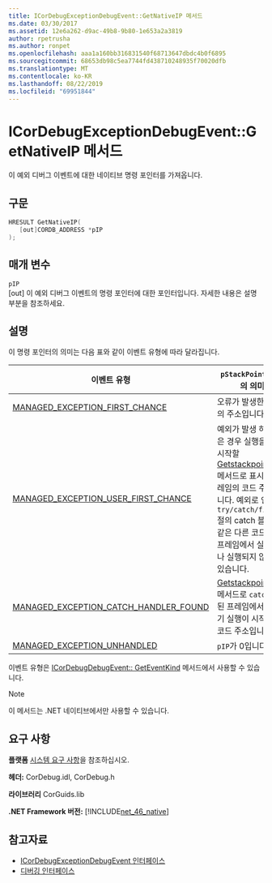 ```yaml
---
title: ICorDebugExceptionDebugEvent::GetNativeIP 메서드
ms.date: 03/30/2017
ms.assetid: 12e6a262-d9ac-49b8-9b80-1e653a2a3819
author: rpetrusha
ms.author: ronpet
ms.openlocfilehash: aaa1a160bb316831540f68713647dbdc4b0f6895
ms.sourcegitcommit: 68653db98c5ea7744fd438710248935f70020dfb
ms.translationtype: MT
ms.contentlocale: ko-KR
ms.lasthandoff: 08/22/2019
ms.locfileid: "69951844"
---
```

# <a name="icordebugexceptiondebugeventgetnativeip-method"></a>ICorDebugExceptionDebugEvent::GetNativeIP 메서드
이 예외 디버그 이벤트에 대한 네이티브 명령 포인터를 가져옵니다.  
  
## <a name="syntax"></a>구문  
  
```cpp  
HRESULT GetNativeIP(  
   [out]CORDB_ADDRESS *pIP  
);  
```  
  
## <a name="parameters"></a>매개 변수  
 `pIP`  
 [out] 이 예외 디버그 이벤트의 명령 포인터에 대한 포인터입니다. 자세한 내용은 설명 부분을 참조하세요.  
  
## <a name="remarks"></a>설명  
 이 명령 포인터의 의미는 다음 표와 같이 이벤트 유형에 따라 달라집니다.  
  
|이벤트 유형|`pStackPointer` 값의 의미|  
|----------------|--------------------------------------|  
|[MANAGED_EXCEPTION_FIRST_CHANCE](../../../../docs/framework/unmanaged-api/debugging/cordebugrecordformat-enumeration.md)|오류가 발생한 명령의 주소입니다.|  
|[MANAGED_EXCEPTION_USER_FIRST_CHANCE](../../../../docs/framework/unmanaged-api/debugging/cordebugrecordformat-enumeration.md)|예외가 발생 하지 않은 경우 실행을 다시 시작할 [Getstackpointer](../../../../docs/framework/unmanaged-api/debugging/icordebugexceptiondebugevent-getstackpointer-method.md) 메서드로 표시 된 프레임의 코드 주소입니다. 예외로 인해 `try/catch/finally` 절의 catch 블록과 같은 다른 코드가 이 프레임에서 실행되거나 실행되지 않을 수 있습니다.|  
|[MANAGED_EXCEPTION_CATCH_HANDLER_FOUND](../../../../docs/framework/unmanaged-api/debugging/cordebugrecordformat-enumeration.md)|[Getstackpointer](../../../../docs/framework/unmanaged-api/debugging/icordebugexceptiondebugevent-getstackpointer-method.md) 메서드로 `catch` 표시 된 프레임에서 처리기 실행이 시작 되는 코드 주소입니다.|  
|[MANAGED_EXCEPTION_UNHANDLED](../../../../docs/framework/unmanaged-api/debugging/cordebugrecordformat-enumeration.md)|`pIP`가 0입니다.|  
  
 이벤트 유형은 [ICorDebugDebugEvent:: GetEventKind](../../../../docs/framework/unmanaged-api/debugging/icordebugdebugevent-geteventkind-method.md) 메서드에서 사용할 수 있습니다.  
  
> [!NOTE]
> 이 메서드는 .NET 네이티브에서만 사용할 수 있습니다.  
  
## <a name="requirements"></a>요구 사항  
 **플랫폼** [시스템 요구 사항](../../../../docs/framework/get-started/system-requirements.md)을 참조하십시오.  
  
 **헤더:** CorDebug.idl, CorDebug.h  
  
 **라이브러리** CorGuids.lib  
  
 **.NET Framework 버전:** [!INCLUDE[net_46_native](../../../../includes/net-46-native-md.md)]  
  
## <a name="see-also"></a>참고자료

- [ICorDebugExceptionDebugEvent 인터페이스](../../../../docs/framework/unmanaged-api/debugging/icordebugexceptiondebugevent-interface.md)
- [디버깅 인터페이스](../../../../docs/framework/unmanaged-api/debugging/debugging-interfaces.md)
